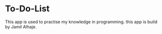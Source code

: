 # To-Do-List
This app is used to practise my knowledge in programming. this app is build by Jamil Alhaje.
